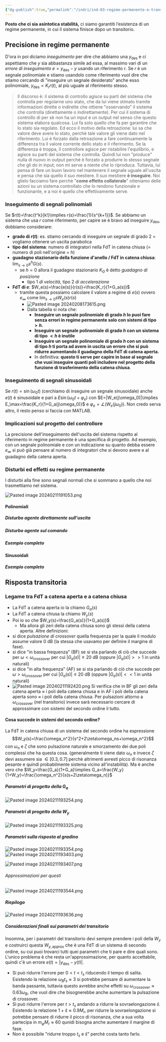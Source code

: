 ```yaml
---
{"dg-publish":true,"permalink":"/indri/ind-03-regime-permanente-e-transitorio/"}
---
```


**Posto che ci sia asintotica stabilità,** ci siamo garantiti l’esistenza di un regime permanente, in cui il sistema finisce dopo un transitorio.

## Precisione in regime permanente
D'ora in poi diciamo *inseguimento* per dire che abbiamo una $y_{\text{des}}$ e ci aspettiamo che $y$ sia abbastanza simile ad essa, al massimo vari di un *errore di inseguimento* $e=y_{\text{des}}-y$ usando un riferimento $r$.
Se $r$ è un segnale polinomiale e stiamo usandolo come riferimento vuol dire che stiamo cercando di "inseguire un segnale desiderato" anche esso polinomiale, $y_{\text{des}}=K_r r(t)$, al più uguale al riferimento stesso.

> Il discorso è: il sistema di controllo agisce su parti del sistema che controlla per regolarne uno stato, che da lui viene stimato tramite informazioni dirette o indirette che ottiene "osservando" il sistema che controlla (direttamente o indirettamente).
> Per cui il sistema di controllo di per sè non ha un input e un output nel senso che questo sistema elabora qualcosa. Lui fa solo quello che fa per garantire che lo stato sia regolato. Ed ecco il motivo della retroazione: lui sa che valore deve avere lo stato, perchè tale valore gli viene dato nel riferimento. Lui è forzato dalla retroazione a fare continuamente la differenza tra il valore corrente dello stato e il riferimento. Se la differenza è troppa, il controllore agisce per ristabilire l'equilibrio, e agisce su parti del sistema che controlla. Quindi lui non "produce" nulla di nuovo in output perchè è forzato a produrre lo stesso segnale che gli do in input; non mi serve a niente che lo riproduca. Tuttavia, lui pensa di fare un buon lavoro nel mantenere il segnale uguale all'uscita e pensa che sia quello il suo mestiere. Il suo mestiere **è inseguire**. Noi glielo facciamo fare perchè "**come effetto collaterale**" otteniamo delle azioni su un sistema controllato che lo rendono funzionale e funzionante, e a noi è quello che effettivamente serve. 

### Inseguimento di segnali polinomiali
Se $r(t)=\frac{t^k}{k!}\implies r(s)=\frac{1}{s^{k+1}}$. Se abbiamo un sistema che usa $r$ come riferimento, per capire se è bravo ad inseguire $y_{\text{des}}$, dobbiamo considerare:
- **grado di $r(t)$**: es. stiamo cercando di inseguire un segnale di grado $2$ = vogliamo ottenere un uscita parabolica
- **tipo del sistema**: numero di integratori nella FdT in catena chiusa (= numero di poli nell'origine = $h$)
- **guadagno stazionario della funzione d'anello / FdT in catena chiusa**: $\lim_{s\to0}s^hG(s)$. 
	- se $h=0$ allora il guadagno stazionario $K_G$ è detto *guadagno di posizione*
		- tipo $1$ *di velocità*, tipo $2$ *di accelerazione*
- **FdT di $e$**: $W_e(s)=\frac{e(s)}{r(s)}=\frac{K_r}{1+G_a(s)}$
	- tramite questa possiamo calcolare il valore a regime di $e(s)$ ovvero $e_\infty$ come $\lim_{s\to0}sW_e(s)r(s)$
		- ![Pasted image 20240208173615.png](/img/user/img/Pasted%20image%2020240208173615.png)
		- Dalla tabella si nota che:
			- **Inseguire un segnale polinomiale di grado $h$ lo puoi fare senza errori in regime permanente solo con sistemi di tipo $>h$.**
			- **Inseguire un segnale polinomiale di grado $h$ con un sistema di tipo $<h$ è inutile**
			- **Inseguire un segnale polinomiale di grado $h$ con un sistema di tipo $h$ ti porta ad avere in uscita un errore che si può ridurre aumentando il guadagno della FdT di catena aperta.**
			- In definitiva: **questo ti serve per capire in base al segnale che vuoi inseguire quanti poli includere nel progetto della funzione di trasferimento della catena chiusa**.
### Inseguimento di segnali sinusoidali
Se $r(t)=\sin(\omega_0t)$ (cerchiamo di inseguire un segnale sinusoidale) anche $e(t)$ è sinusoidale e pari a $E\sin(\omega_0t+\varphi_e)$ con $E=|W_e(j\omega_0)|\implies E_\max=\frac{K_r}{1+G_a(j\omega_0)}$ e $\varphi_e=\angle(W_e(j\omega_0))$. Non credo serva altro, il resto penso si faccia con MATLAB.
### Implicazioni sul progetto del controllore
La precisione dell'inseguimento dell'uscita del sistema rispetto al riferimento in regime permanente è una specifica di progetto. Ad esempio, con un segnale polinomiale e con un indicazione su quanto debba essere $e_\infty$ si può già pensare al numero di integratori che si devono avere e al guadagno della catena aperta.
### Disturbi ed effetti su regime permanente
I disturbi alla fine sono segnali normali che si sommano a quello che noi trasmettiamo nel sistema.

![Pasted image 20240211191053.png](/img/user/img/Pasted%20image%2020240211191053.png)

#### Polinomiali
##### Disturbo agente direttamente sull'uscita
##### Disturbo agente sul comando
##### Esempio completo
#### Sinusoidali
##### Esempio completo
## Risposta transitoria
### Legame tra FdT a catena aperta e a catena chiusa
- La FdT a catena aperta io la chiamo $G_a(s)$
- La FdT a catena chiusa la chiamo $W_y(s)$
- Poi io so che $W_y(s)=\frac{G_a(s)}{1+G_a(s)}$
	- Ma allora gli zeri della catena chiusa sono gli stessi della catena aperta.
Altre definizioni:
- si dice *pulsazione di crossover* quella frequenza per la quale il modulo assume valore $0$ dB (la stessa che usavamo per definire il margine di fase).
- si dice "in bassa frequenza" (BF) se si sta parlando di ciò che succede per $\omega<\omega_{\text{crossover}}$ per cui $|G_a(s)|\ge20$ dB (oppure $|G_a(s)|>>1$ in unità naturali)
- si dice "in alta frequenza" (AF) se si sta parlando di ciò che succede per $\omega>\omega_{\text{crossover}}$ per cui $|G_a(s)|\le20$ dB (oppure $|G_a(s)|<<1$ in unità naturali)
- ![Pasted image 20240211192420.png](/img/user/img/Pasted%20image%2020240211192420.png)
Si verifica che in BF gli zeri della catena aperta $\approx$ i poli della catena chiusa e in AF i poli della catena aperta sono $\approx$ i poli della catena chiusa.
Per pulsazioni attorno a $\omega_{\text{crossover}}$ (nel transitorio) invece sarà necessario cercare di approssimare con sistemi del secondo ordine il tutto.
#### Cosa succede in sistemi del secondo ordine?
La FdT in catena chiusa di un sistema del secondo ordine ha espressione $$W_y(s)=\frac{\omega_n^2}{s^2+2\zeta\omega_ns+\omega_n^2}$$ con $\omega_n$ e $\zeta$ che sono pulsazione naturale e smorzamento dei due poli complessi che ha questa cosa. (generalmente ti viene dato $\omega_n$ e invece $\zeta$ devi assumere sia $\in[0.3,0.7]$ perchè altrimenti avresti picco di risonanza pesante e quindi probabilmente sistema vicino all'instabilità).
Ma è anche vero che $W_y=\frac{G_a}{1+G_a}\implies G_a=\frac{W_y}{1+W_y}=\frac{\omega_n^2}{s(s+2\zeta\omega_n)}$

##### Parametri di progetto della $G_a$

![Pasted image 20240211193254.png](/img/user/img/Pasted%20image%2020240211193254.png)

##### Parametri di progetto della $W_y$

![Pasted image 20240211193325.png](/img/user/img/Pasted%20image%2020240211193325.png)

##### Parametri sulla risposta al gradino 
![Pasted image 20240211193354.png](/img/user/img/Pasted%20image%2020240211193354.png)
![Pasted image 20240211193403.png](/img/user/img/Pasted%20image%2020240211193403.png)

![Pasted image 20240211193407.png](/img/user/img/Pasted%20image%2020240211193407.png)

###### Approssimazioni per questi
![Pasted image 20240211193544.png](/img/user/img/Pasted%20image%2020240211193544.png)

##### Riepilogo

![Pasted image 20240211193636.png](/img/user/img/Pasted%20image%2020240211193636.png)

##### Considerazioni finali sui parametri del transitorio
Insomma, per i parametri del transitorio devi sempre prendere i poli della $W_y$ e costruirci questa $W_{y,\text{approx}}$ che è una FdT di un sistema di secondo ordine, su cui puoi trovarci tutti quei parametri che ti pare e dire quali sono.
L'unico problema è che resta un'approssimazione, per quanto accettabile, quindi c'è un errore $e(t)=|y_{\text{des}}-y(t)|$. 
- Si può ridurre l'errore per $0<t<t_s$ riducendo il tempo di salita. Esistendo la relazione $\omega_Bt_s\approx 3$ si potrebbe pensare di aumentare la banda passante, tuttavia questo avrebbe anche effetti su $\omega_{\text{crossover}}\approx0.63\omega_B$, che vuol dire che bisognerebbe anche aumentare la pulsazione di crossover.
- Si può ridurre l'errore per $t>t_s$ andando a ridurre la sovraelongazione $\hat{s}$. Esistendo la relazione $1+\hat{s}\approx 0.9M_r$, per ridurre la sovraelongazione si potrebbe pensare di ridurre il picco di risonanza, che a sua volta partecipa in $m_\varphi M_r\approx60$ qunidi bisogna anche aumentare il margine di fase.
- Non è possibile "ridurre troppo $t_s$ e $\hat{s}$" perchè costa tanto farlo.


